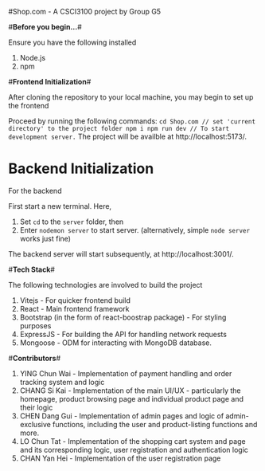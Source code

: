 #Shop.com - A CSCI3100 project by Group G5


#**Before you begin...**#

Ensure you have the following installed 
1. Node.js
2. npm

#**Frontend Initialization**#

After cloning the repository to your local machine, you may begin to set up the frontend

Proceed by running the following commands:
``
cd Shop.com // set 'current directory' to the project folder
npm i
npm run dev // To start development server.
``
The project will be availble at http://localhost:5173/.


# **Backend Initialization** #

For the backend

First start a new terminal. 
Here, 
1. Set `cd` to the `server` folder, then
2. Enter `nodemon server` to start server. (alternatively, simple `node server` works just fine)

The backend server will start subsequently, at http://localhost:3001/.


#**Tech Stack**#

The following technologies are involved to build the project
1. Vitejs - For quicker frontend build
2. React - Main frontend framework
3. Bootstrap (in the form of react-boostrap package) - For styling purposes
4. ExpressJS - For building the API for handling network requests
5. Mongoose - ODM for interacting with MongoDB database.

#**Contributors**#

1. YING Chun Wai - Implementation of payment handling and order tracking system and logic
2. CHANG Si Kai - Implementation of the main UI/UX - particularly the homepage, product browsing page and individual product page and their logic
3. CHEN Dang Gui - Implementation of admin pages and logic of admin-exclusive functions, including the user and product-listing functions and more.  
4. LO Chun Tat - Implementation of the shopping cart system and page and its corresponding logic, user registration and authentication logic
5. CHAN Yan Hei - Implementation of the user registration page

